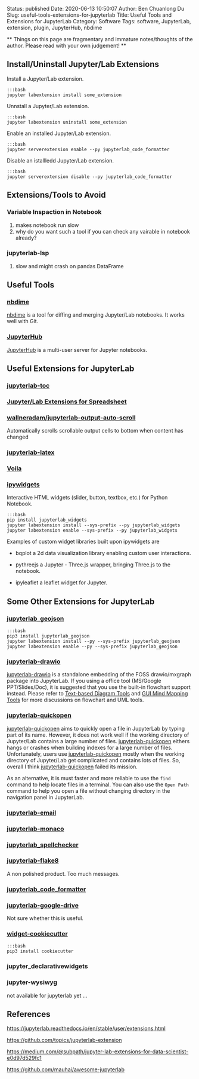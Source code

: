 Status: published
Date: 2020-06-13 10:50:07
Author: Ben Chuanlong Du
Slug: useful-tools-extensions-for-jupyterlab
Title: Useful Tools and Extensions for JupyterLab
Category: Software
Tags: software, JupyterLab, extension, plugin, JupyterHub, nbdime

**
Things on this page are
fragmentary and immature notes/thoughts of the author.
Please read with your own judgement!
**

## Install/Uninstall Jupyter/Lab Extensions

Install a Jupyter/Lab extension.

    :::bash
    jupyter labextension install some_extension

Unnstall a Jupyter/Lab extension.

    :::bash
    jupyter labextension uninstall some_extension

Enable an installed Jupyter/Lab extension.

    :::bash
    jupyter serverextension enable --py jupyterlab_code_formatter

Disable an istallledd Jupyter/Lab extension.

    :::bash
    jupyter serverextension disable --py jupyterlab_code_formatter

## Extensions/Tools to Avoid 

### Variable Inspaction in Notebook 

1. makes notebook run slow
2. why do you want such a tool if you can check any vairable in notebook already?

### jupyterlab-lsp 

1. slow and might crash on pandas DataFrame


## Useful Tools

### [nbdime](http://www.legendu.net/misc/blog/use-nbdime-to-diff-and-merge-jupyterlab-notebooks/)

[nbdime](http://www.legendu.net/misc/blog/use-nbdime-to-diff-and-merge-jupyterlab-notebooks/)
is a tool for diffing and merging Jupyter/Lab notebooks.
It works well with Git.

### [JupyterHub](http://www.legendu.net/misc/blog/jupyterhub-tips/)

[JupyterHub](http://www.legendu.net/misc/blog/jupyterhub-tips/)
is a multi-user server for Jupyter notebooks.

## Useful Extensions for JupyterLab

### [jupyterlab-toc](https://github.com/jupyterlab/jupyterlab-toc)

### [Jupyter/Lab Extensions for Spreadsheet](http://www.legendu.net/misc/blog/jupyterlab-extensions-for-spreadsheet/)

### [wallneradam/jupyterlab-output-auto-scroll](https://github.com/wallneradam/jupyterlab-output-auto-scroll)

Automatically scrolls scrollable output cells to bottom when content has changed

### [jupyterlab-latex](https://github.com/jupyterlab/jupyterlab-latex)

### [Voila](https://github.com/QuantStack/voila)

### [ipywidgets](https://github.com/ipython/ipywidgets/tree/master/jupyterlab_widgets)

Interactive HTML widgets (slider, button, textbox, etc.) for Python Notebook.

    :::bash
    pip install jupyterlab_widgets
    jupyter labextension install --sys-prefix --py jupyterlab_widgets
    jupyter labextension enable --sys-prefix --py jupyterlab_widgets

Examples of custom widget libraries built upon ipywidgets are

- bqplot a 2d data visualization library enabling custom user interactions.

- pythreejs a Jupyter - Three.js wrapper, bringing Three.js to the notebook.

- ipyleaflet a leaflet widget for Jupyter.

## Some Other Extensions for JupyterLab

### [jupyterlab_geojson](https://github.com/jupyterlab/jupyterlab_geojson)

    :::bash
    pip3 install jupyterlab_geojson
    jupyter labextension install --py --sys-prefix jupyterlab_geojson
    jupyter labextension enable --py --sys-prefix jupyterlab_geojson

### [jupyterlab-drawio](https://github.com/QuantStack/jupyterlab-drawio)

[jupyterlab-drawio](https://github.com/QuantStack/jupyterlab-drawio)
is a standalone embedding of the FOSS drawio/mxgraph package into JupyterLab.
If you using a office tool (MS/Google PPT/Slides/Doc),
it is suggested that you use the built-in flowchart support instead.
Please refer to
[Text-based Diagram Tools](http://www.legendu.net/misc/blog/text-based-flowchart-tools/)
and
[GUI Mind Mapping Tools](http://www.legendu.net/misc/blog/gui-mind-mapping-tools/)
for more discussions on flowchart and UML tools.

### [jupyterlab-quickopen](https://github.com/parente/jupyterlab-quickopen)

[jupyterlab-quickopen](https://github.com/parente/jupyterlab-quickopen)
aims to quickly open a file in JupyterLab by typing part of its name.
However,
it does not work well if the working directory of Jupyter/Lab contains a large number of files.
[jupyterlab-quickopen](https://github.com/parente/jupyterlab-quickopen)
eithers hangs or crashes when building indexes for a large number of files.
Unfortunately, 
users use [jupyterlab-quickopen](https://github.com/parente/jupyterlab-quickopen)
mostly when the working directory of Jupyter/Lab get complicated 
and contains lots of files.
So, 
overall I think [jupyterlab-quickopen](https://github.com/parente/jupyterlab-quickopen) 
failed its mission.


As an alternative,
it is must faster and more reliable to use the `find` command to help locate files in a terminal.
You can also use the `Open Path` command to help you open a file 
without changing directory in the navigation panel in JupyterLab.

### [jupyterlab-email](https://github.com/timkpaine/jupyterlab_email)

### [jupyterlab-monaco](https://github.com/jupyterlab/jupyterlab-monaco)

### [jupyterlab_spellchecker](https://github.com/ijmbarr/jupyterlab_spellchecker)

### [jupyterlab-flake8](https://github.com/mlshapiro/jupyterlab-flake8)

A non polished product. Too much messages.

### [jupyterlab_code_formatter](https://github.com/ryantam626/jupyterlab_code_formatter)

### [jupyterlab-google-drive](https://github.com/jupyterlab/jupyterlab-google-drive)
Not sure whether this is useful.

### [widget-cookiecutter](https://github.com/jupyter/widget-cookiecutter)

    :::bash
    pip3 install cookiecutter

### jupyter_declarativewidgets

### jupyter-wysiwyg

not available for jupyterlab yet ...

## References

https://jupyterlab.readthedocs.io/en/stable/user/extensions.html

https://github.com/topics/jupyterlab-extension

https://medium.com/@subpath/jupyter-lab-extensions-for-data-scientist-e0d97d529fc1

https://github.com/mauhai/awesome-jupyterlab
